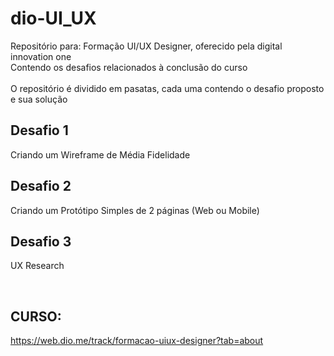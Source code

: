 # dio-UI_UX

Repositório para: Formação UI/UX Designer, oferecido pela digital innovation one
<br />
Contendo os desafios relacionados à conclusão do curso  
<br />
O repositório é dividido em pasatas, cada uma contendo o desafio proposto e sua solução

## Desafio 1
Criando um Wireframe de Média Fidelidade  

## Desafio 2
Criando um Protótipo Simples de 2 páginas (Web ou Mobile)  

## Desafio 3
UX Research  

<br />

## CURSO:
https://web.dio.me/track/formacao-uiux-designer?tab=about

